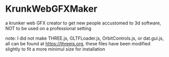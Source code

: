 # KrunkWebGFXMaker
a krunker web GFX creator to get new people accustomed to 3d software, NOT to be used on a professional setting


note: I did not make THREE.js, GLTFLoader.js, OrbitControls.js, or dat.gui.js, all can be found at https://threejs.org, these files have been modified slightly to fit a more minimul size for installation 
